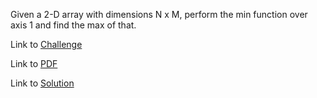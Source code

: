 Given a 2-D array with dimensions N x M, perform the min function over axis 1 and find the max of that.

Link to [Challenge](https://www.hackerrank.com/challenges/np-min-and-max/problem)

Link to [PDF](min-max.pdf)

Link to [Solution](./minmax.py)
